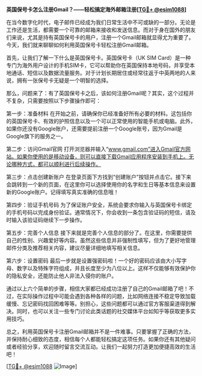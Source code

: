 **英国保号卡怎么注册Gmail？——轻松搞定海外邮箱注册[[TG💪+ @esim1088](https://t.me/s/esim1088)]**

在当今数字化时代，电子邮件已经成为我们日常生活中不可或缺的一部分。无论是工作还是生活，都需要一个可靠的邮箱来接收和发送信息。而对于身在国外的朋友们来说，尤其是持有英国保号卡的用户，注册一个Gmail邮箱就显得尤为重要了。今天，我们就来聊聊如何利用英国保号卡轻松注册Gmail邮箱。

首先，让我们了解一下什么是英国保号卡。英国保号卡（UK SIM Card）是一种专门为海外用户设计的手机SIM卡，它可以帮助你在英国保持本地号码，并享受本地通话、短信以及数据流量服务。对于计划长期居住或经常往返于中英两地的人来说，拥有一张保号卡无疑是一个明智的选择。

那么，问题来了：有了英国保号卡之后，该如何注册Gmail呢？其实，这个过程并不复杂，只需要按照以下步骤操作即可：

第一步：准备材料
在开始之前，请确保你已经准备好所有必要的材料。这包括你的英国保号卡、有效的护照信息以及一个可以正常使用的智能手机或电脑。此外，如果你还没有Google账户，还需要提前注册一个Google账号，因为Gmail是Google旗下的服务之一。

第二步：访问Gmail官网
打开浏览器并输入“www.gmail.com”进入Gmail官方网站。如果你使用的是移动设备，则可以直接下载Gmail应用程序安装到手机上。无论哪种方式，都可以顺利进行后续操作。

第三步：点击创建新账户
在登录页面下方找到“创建账户”按钮并点击它。接下来会跳转到一个新的页面，在这里你可以选择使用你的名字和生日等基本信息来设置新的Google账户。记得填写真实准确的信息哦！

第四步：验证手机号码
为了保证账户安全，系统会要求你输入与英国保号卡绑定的手机号码以完成身份验证。通常情况下，你会收到一条包含验证码的短信，请及时输入该验证码继续下一步操作。

第五步：完善个人信息
接下来就是完善个人信息的部分了。在这里，你需要提供自己的性别、兴趣爱好等内容。虽然这些信息并非强制性填写，但为了更好地管理邮件分类及推荐相关内容，建议尽量详细地填写相关信息。

第六步：设置密码
最后一步就是设置强密码啦！一个好的密码应该由大小写字母、数字以及特殊字符组成，并且长度至少为八位以上。这样不仅能够有效保护你的隐私安全，还能防止他人非法入侵你的账户。

通过以上六个简单的步骤，相信大家都已经成功注册了自己的Gmail邮箱了吧！不过，在实际操作过程中可能会遇到各种各样的问题，比如网络连接不稳定导致加载缓慢、忘记密码找回困难等等。别担心，这些问题都可以通过官方客服渠道得到解决。同时，也可以关注一些专门讨论此类话题的社交媒体平台如知乎等获取更多实用技巧。

总之，利用英国保号卡注册Gmail邮箱并不是一件难事。只要掌握了正确的方法，并保持耐心细致的态度，相信每个人都能轻松搞定这项任务。如果你还有其他疑问或者经验分享，欢迎随时留言交流互动。让我们一起努力打造更加便捷高效的生活吧！

[[TG💪+ @esim1088](https://t.me/s/esim1088) ![Image](https://i.postimg.cc/4NQfJmqS/Snipaste-2025-05-13-00-14-12.png)]